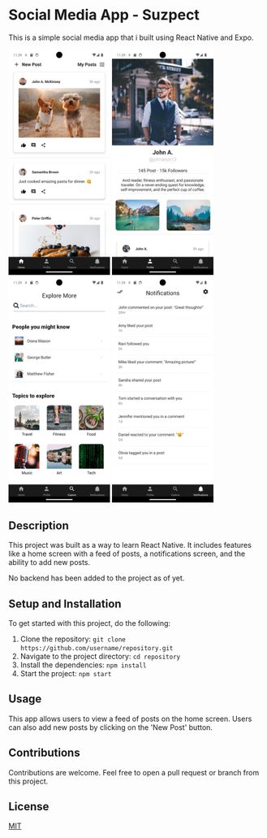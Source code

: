 # Social Media App - Suzpect

This is a simple social media app that i built using React Native and Expo.

<img src="./screenshots/Screenshot_1.png" width="200">
<img src="./screenshots/Screenshot_2.png" width="200">
<img src="./screenshots/Screenshot_3.png" width="200">
<img src="./screenshots/Screenshot_4.png" width="200">


## Description

This project was built as a way to learn React Native. It includes features like a home screen with a feed of posts, a notifications screen, and the ability to add new posts.

No backend has been added to the project as of yet.
## Setup and Installation

To get started with this project, do the following:

1. Clone the repository: `git clone https://github.com/username/repository.git`
2. Navigate to the project directory: `cd repository`
3. Install the dependencies: `npm install`
4. Start the project: `npm start`

## Usage

This app allows users to view a feed of posts on the home screen. Users can also add new posts by clicking on the 'New Post' button.

## Contributions

Contributions are welcome. Feel free to open a pull request or branch from this project.

## License

[MIT](https://choosealicense.com/licenses/mit/)
